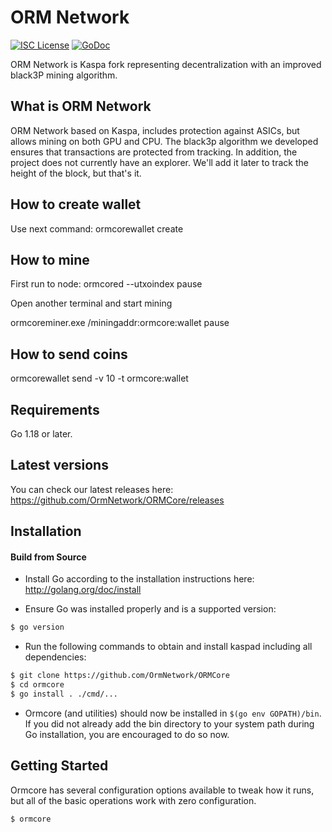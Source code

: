 
ORM Network
====

[![ISC License](http://img.shields.io/badge/license-ISC-blue.svg)](https://choosealicense.com/licenses/isc/)
[![GoDoc](https://img.shields.io/badge/godoc-reference-blue.svg)](http://godoc.org/github.com/kaspanet/kaspad)

ORM Network is Kaspa fork representing decentralization with an improved black3P mining algorithm.

## What is ORM Network

ORM Network based on Kaspa, includes protection against ASICs, but allows mining on both GPU and CPU. The black3p algorithm we developed ensures that transactions are protected from tracking. In addition, the project does not currently have an explorer. We'll add it later to track the height of the block, but that's it.

## How to create wallet

Use next command:
ormcorewallet create

## How to mine

First run to node: 
ormcored --utxoindex
pause

Open another terminal and start mining

ormcoreminer.exe /miningaddr:ormcore:wallet
pause

## How to send coins

ormcorewallet send -v 10 -t ormcore:wallet

## Requirements

Go 1.18 or later.

## Latest versions

You can check our latest releases here: https://github.com/OrmNetwork/ORMCore/releases

## Installation

#### Build from Source

- Install Go according to the installation instructions here:
  http://golang.org/doc/install

- Ensure Go was installed properly and is a supported version:

```bash
$ go version
```

- Run the following commands to obtain and install kaspad including all dependencies:

```bash
$ git clone https://github.com/OrmNetwork/ORMCore
$ cd ormcore
$ go install . ./cmd/...
```

- Ormcore (and utilities) should now be installed in `$(go env GOPATH)/bin`. If you did
  not already add the bin directory to your system path during Go installation,
  you are encouraged to do so now.


## Getting Started

Ormcore has several configuration options available to tweak how it runs, but all
of the basic operations work with zero configuration.

```bash
$ ormcore
```


